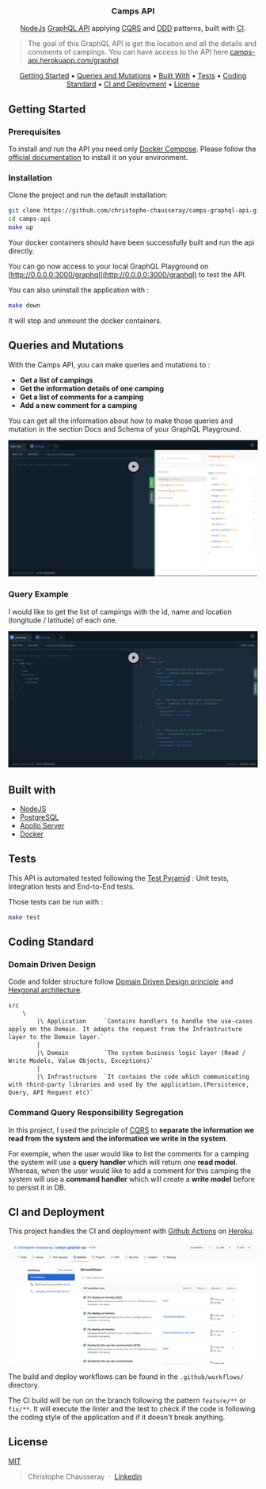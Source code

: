 <h3 align="center">
  Camps API
</h3>

<p align="center">
  <a href="https://nodejs.org/en/">NodeJs</a>
  <a href="https://graphql.org/">GraphQL API</a>
  applying <a href="https://martinfowler.com/bliki/CQRS.html">CQRS</a> and
  <a href="https://en.wikipedia.org/wiki/Domain-driven_design">DDD</a> patterns,
  built with <a href="https://en.wikipedia.org/wiki/Continuous_integration">CI</a>.
</p>

> The goal of this GraphQL API is get the location and all the details and comments of campings.
> You can have access to the API here [camps-api.herokuapp.com/graphql](https://camps-api.herokuapp.com/graphql)

<p align="center">
  <a href="#getting-started">Getting Started</a> •
  <a href="#queries-mutations">Queries and Mutations</a> •
  <a href="#built-with">Built With</a> •
  <a href="#tests">Tests</a> •
  <a href="#coding-standard">Coding Standard</a> •
  <a href="#ci-and-deployment">CI and Deployment</a> •
  <a href="#license">License</a>
</p>

## <a name="getting-started"></a> Getting Started
### Prerequisites

To install and run the API you need only [Docker Compose](https://docs.docker.com/compose/).
Please follow the [official documentation](https://docs.docker.com/compose/install) to install it on your environment.

### Installation
Clone the project and run the default installation:

```bash
git clone https://github.com/christophe-chausseray/camps-graphql-api.git
cd camps-api
make up
```
Your docker containers should have been successfully built and run the api directly.

You can go now access to your local GraphQL Playground on [http://0.0.0.0:3000/graphql](http://0.0.0.0:3000/graphql) to test the API.

You can also uninstall the application with :
```bash
make down
```
It will stop and unmount the docker containers.

## <a name="queries-mutations"></a> Queries and Mutations

With the Camps API, you can make queries and mutations to :
- **Get a list of campings**
- **Get the information details of one camping**
- **Get a list of comments for a camping**
- **Add a new comment for  a camping**

You can get all the information about how to make those queries and mutation in the section Docs and Schema of your GraphQL Playground.

![Docs section in Playground GraphQL](./documentation/images/docs-playground-graphql.png)

### Query Example

I would like to get the list of campings with the id, name and location (longitude / latitude) of each one.

![Query Example](./documentation/images/query-example.png)

## <a name="built-with"></a> Built with

- [NodeJS](https://nodejs.org/en/)
- [PostgreSQL](https://www.postgresql.org/)
- [Apollo Server](https://www.apollographql.com/docs/apollo-server/)
- [Docker](https://www.docker.com/)

## <a name="tests"></a> Tests

This API is automated tested following the [Test Pyramid](https://martinfowler.com/articles/practical-test-pyramid.html) : Unit tests, Integration tests and End-to-End tests.

Those tests can be run with :
```bash
make test
```
## <a name="coding-standard"></a> Coding Standard

### Domain Driven Design

Code and folder structure follow [Domain Driven Design principle](https://martinfowler.com/bliki/DomainDrivenDesign.html) and [Hexgonal architecture](https://herbertograca.com/2019/06/05/reflecting-architecture-and-domain-in-code/).

    src
        \
            |\ Application     `Contains handlers to handle the use-cases apply on the Domain. It adapts the request from the Infrastructure layer to the Domain layer.`
            |
            |\ Domain          `The system business logic layer (Read / Write Models, Value Objects, Exceptions)`
            |
            |\ Infrastructure  `It contains the code which communicating with third-party libraries and used by the application.(Persistence, Query, API Request etc)`

### Command Query Responsibility Segregation

In this project, I used the principle of [CQRS](https://martinfowler.com/bliki/CQRS.html#:~:text=CQRS%20stands%20for%20Command%20Query,you%20use%20to%20read%20information.) to **separate the information we read from the system and the information we write in the system**.

For exemple, when the user would like to list the comments for a camping the system will use a **query handler** which will return one **read model**.
Whereas, when the user would like to add a comment for this camping the system will use a **command handler** which will create a **write model** before to persist it in DB.

## <a name="ci-and-deployment"></a> CI and Deployment

This project handles the CI and deployment with [Github Actions](https://github.com/features/actions) on [Heroku](https://www.heroku.com/).

![Github Actions](./documentation/images/github-actions.png)

The build and deploy workflows can be found in the `.github/workflows/` directory.

The CI build will be run on the branch following the pattern `feature/**` or `fix/**`.
It will execute the linter and the test to check if the code is following the coding style of the application and if it doesn't break anything.

## <a name="license"></a> License

[MIT](https://opensource.org/licenses/MIT)

> Christophe Chausseray &nbsp;&middot;&nbsp;
> [Linkedin](https://www.linkedin.com/in/christophe-chausseray-10672140/)


